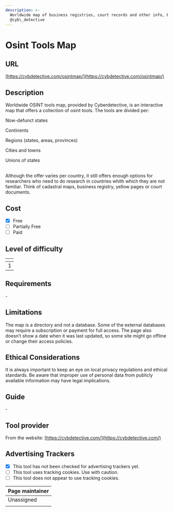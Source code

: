 ```yaml
---
description: >-
  Worldwide map of business registries, court records and other info, by
  @cyb\_detective
---
```


# Osint Tools Map

## URL

[https://cybdetective.com/osintmap/](https://cybdetective.com/osintmap/)

## Description

Worldwide OSINT tools map, provided by Cyberdetective, is an interactive map that offers a collection of osint tools. The tools are divided per:&#x20;

Now-defunct states

Continents

Regions (states, areas, provinces)

Cities and towns

Unions of states

\
Although the offer varies per country, it still offers enough options for researchers who need to do research in countries whith which they are not familiar. Think of cadastral maps, business registry, yellow pages or court documents.

## Cost

* [x] Free
* [ ] Partially Free
* [ ] Paid

## Level of difficulty

<table><thead><tr><th data-type="rating" data-max="5"></th></tr></thead><tbody><tr><td>1</td></tr></tbody></table>

## Requirements

\-

## Limitations

The map is a directory and not a database. Some of the external databases may require a subscription or payment for full access. The page also doesn’t show a date when it was last updated, so some site might go offline or change their access policies.

## Ethical Considerations

It is always important to keep an eye on local privacy regulations and ethical standards. Be aware that improper use of personal data from publicly available information may have legal implications.&#x20;

## Guide

\-

## Tool provider

From the website: [https://cybdetective.com/](https://cybdetective.com/)

## Advertising Trackers

* [x] This tool has not been checked for advertising trackers yet.
* [ ] This tool uses tracking cookies. Use with caution.
* [ ] This tool does not appear to use tracking cookies.

| Page maintainer |
| --------------- |
| Unassigned      |
|                 |

